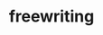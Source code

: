 ---
title: freewriting
description: 嘿嘿
image: 44.jpg

# Badge style
style:
    background: "#2a9d8f"
    color: "#fff"
---
